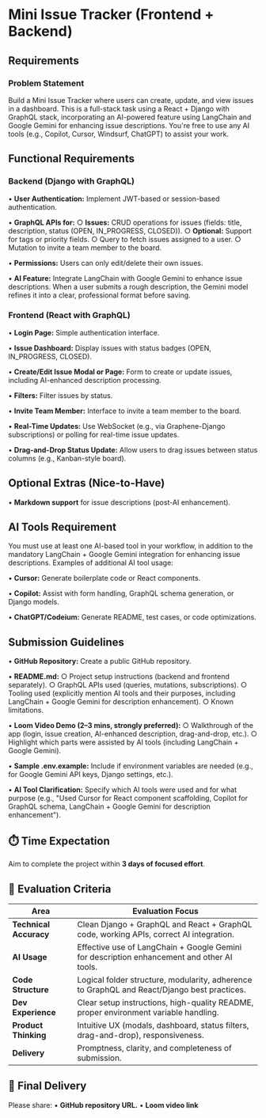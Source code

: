 # Mini Issue Tracker (Frontend + Backend)

## Requirements

### Problem Statement

Build a Mini Issue Tracker where users can create, update, and view issues in a dashboard. This is a full-stack task using a React + Django with GraphQL stack, incorporating an AI-powered feature using LangChain and Google Gemini for enhancing issue descriptions. You're free to use any AI tools (e.g., Copilot, Cursor, Windsurf, ChatGPT) to assist your work.

## Functional Requirements

### Backend (Django with GraphQL)

• **User Authentication:** Implement JWT-based or session-based authentication.

• **GraphQL APIs for:**
  ○ **Issues:** CRUD operations for issues (fields: title, description, status (OPEN, IN_PROGRESS, CLOSED)).
  ○ **Optional:** Support for tags or priority fields.
  ○ Query to fetch issues assigned to a user.
  ○ Mutation to invite a team member to the board.

• **Permissions:** Users can only edit/delete their own issues.

• **AI Feature:** Integrate LangChain with Google Gemini to enhance issue descriptions. When a user submits a rough description, the Gemini model refines it into a clear, professional format before saving.

### Frontend (React with GraphQL)

• **Login Page:** Simple authentication interface.

• **Issue Dashboard:** Display issues with status badges (OPEN, IN_PROGRESS, CLOSED).

• **Create/Edit Issue Modal or Page:** Form to create or update issues, including AI-enhanced description processing.

• **Filters:** Filter issues by status.

• **Invite Team Member:** Interface to invite a team member to the board.

• **Real-Time Updates:** Use WebSocket (e.g., via Graphene-Django subscriptions) or polling for real-time issue updates.

• **Drag-and-Drop Status Update:** Allow users to drag issues between status columns (e.g., Kanban-style board).

## Optional Extras (Nice-to-Have)

• **Markdown support** for issue descriptions (post-AI enhancement).

## AI Tools Requirement

You must use at least one AI-based tool in your workflow, in addition to the mandatory LangChain + Google Gemini integration for enhancing issue descriptions. Examples of additional AI tool usage:

• **Cursor:** Generate boilerplate code or React components.

• **Copilot:** Assist with form handling, GraphQL schema generation, or Django models.

• **ChatGPT/Codeium:** Generate README, test cases, or code optimizations.

## Submission Guidelines

• **GitHub Repository:** Create a public GitHub repository.

• **README.md:**
  ○ Project setup instructions (backend and frontend separately).
  ○ GraphQL APIs used (queries, mutations, subscriptions).
  ○ Tooling used (explicitly mention AI tools and their purposes, including LangChain + Google Gemini for description enhancement).
  ○ Known limitations.

• **Loom Video Demo (2–3 mins, strongly preferred):**
  ○ Walkthrough of the app (login, issue creation, AI-enhanced description, drag-and-drop, etc.).
  ○ Highlight which parts were assisted by AI tools (including LangChain + Google Gemini).

• **Sample .env.example:** Include if environment variables are needed (e.g., for Google Gemini API keys, Django settings, etc.).

• **AI Tool Clarification:** Specify which AI tools were used and for what purpose (e.g., "Used Cursor for React component scaffolding, Copilot for GraphQL schema, LangChain + Google Gemini for description enhancement").

## ⏱️ Time Expectation

Aim to complete the project within **3 days of focused effort**.

## 🧠 Evaluation Criteria

| Area | Evaluation Focus |
|------|------------------|
| **Technical Accuracy** | Clean Django + GraphQL and React + GraphQL code, working APIs, correct AI integration. |
| **AI Usage** | Effective use of LangChain + Google Gemini for description enhancement and other AI tools. |
| **Code Structure** | Logical folder structure, modularity, adherence to GraphQL and React/Django best practices. |
| **Dev Experience** | Clear setup instructions, high-quality README, proper environment variable handling. |
| **Product Thinking** | Intuitive UX (modals, dashboard, status filters, drag-and-drop), responsiveness. |
| **Delivery** | Promptness, clarity, and completeness of submission. |

## 📩 Final Delivery

Please share:
• **GitHub repository URL.**
• **Loom video link**